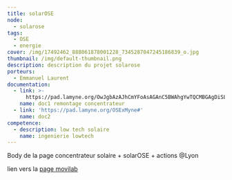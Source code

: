 ```yaml
---
title: solarOSE
node:
  - solarose
tags:
  - OSE
  - energie
cover: /img/17492462_888061878001228_7345287047245186839_o.jpg
thumbnail: /img/default-thumbnail.png
description: description du projet solarose
porteurs:
  - Emmanuel Laurent
documentation:
  - link: >-
      https://pad.lamyne.org/OwJgbAzAJhCmYFoAsAGAnC5BWAhgYwTQCMBGAgDiSLSiSxIDMcRgg===#
    name: doc1 remontage concentrateur
  - link: 'https://pad.lamyne.org/OSExMyne#'
    name: doc2
competence:
  - description: low tech solaire
    name: ingenierie lowtech
---
```

Body de la page concentrateur solaire + solarOSE + actions @Lyon

lien vers la [page movilab](http://movilab.org/index.php?title=Concentrateur_solaire)
